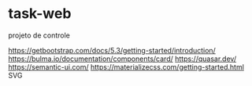 # task-web
projeto de controle

https://getbootstrap.com/docs/5.3/getting-started/introduction/
https://bulma.io/documentation/components/card/
https://quasar.dev/
https://semantic-ui.com/
https://materializecss.com/getting-started.html
SVG
